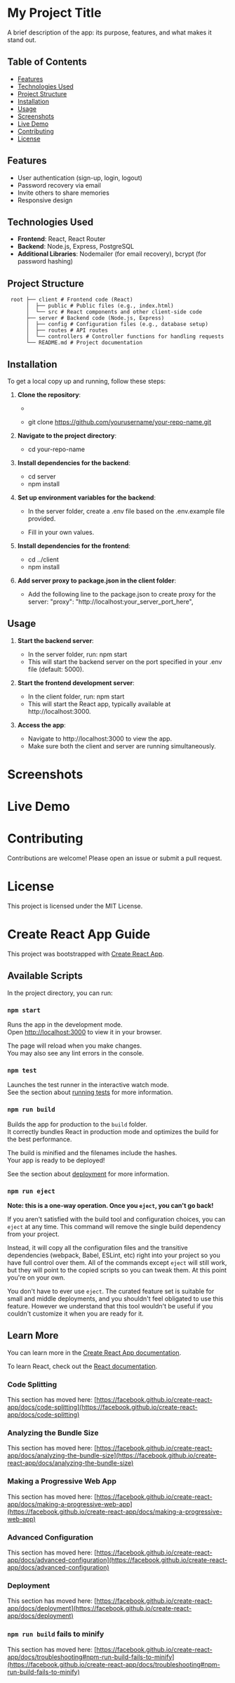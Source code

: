 # My Project Title

A brief description of the app: its purpose, features, and what makes it stand out.

## Table of Contents
- [Features](#features)
- [Technologies Used](#technologies-used)
- [Project Structure](#project-structure)
- [Installation](#installation)
- [Usage](#usage)
- [Screenshots](#screenshots)
- [Live Demo](#live-demo)
- [Contributing](#contributing)
- [License](#license)

## Features
- User authentication (sign-up, login, logout)
- Password recovery via email
- Invite others to share memories
- Responsive design

## Technologies Used
- **Frontend**: React, React Router
- **Backend**: Node.js, Express, PostgreSQL
- **Additional Libraries**: Nodemailer (for email recovery), bcrypt (for password hashing)

## Project Structure

     root ├── client # Frontend code (React)
          │  ├── public # Public files (e.g., index.html)
          │  └── src # React components and other client-side code 
          ├── server # Backend code (Node.js, Express) 
          │  ├── config # Configuration files (e.g., database setup) 
          │  ├── routes # API routes 
          │  └── controllers # Controller functions for handling requests 
          └── README.md # Project documentation


## Installation

To get a local copy up and running, follow these steps:

1. **Clone the repository**:

     - ```bash
     - git clone https://github.com/yourusername/your-repo-name.git

2. **Navigate to the project directory**:
     - cd your-repo-name

3. **Install dependencies for the backend**:

     - cd server
     - npm install

4. **Set up environment variables for the backend**:

     - In the server folder, create a .env file based on the .env.example file provided.

     - Fill in your own values.

5. **Install dependencies for the frontend**:

     - cd ../client
     - npm install

6. **Add server proxy to package.json in the client folder**:
     
     - Add the following line to the package.json to create proxy for the server:
          "proxy": "http://localhost:your_server_port_here",

## Usage

1. **Start the backend server**:

     - In the server folder, run:
          npm start
     - This will start the backend server on the port specified in your .env file
          (default: 5000).

2. **Start the frontend development server**:

     - In the client folder, run:
          npm start
     - This will start the React app, typically available at http://localhost:3000.

3. **Access the app**:
     - Navigate to http://localhost:3000 to view the app.
     - Make sure both the client and server are running simultaneously.

# Screenshots

# Live Demo

# Contributing

Contributions are welcome! Please open an issue or submit a pull request.

# License

This project is licensed under the MIT License.

# Create React App Guide

This project was bootstrapped with [Create React App](https://github.com/facebook/create-react-app).

## Available Scripts

In the project directory, you can run:

### `npm start`

Runs the app in the development mode.\
Open [http://localhost:3000](http://localhost:3000) to view it in your browser.

The page will reload when you make changes.\
You may also see any lint errors in the console.

### `npm test`

Launches the test runner in the interactive watch mode.\
See the section about [running tests](https://facebook.github.io/create-react-app/docs/running-tests) for more information.

### `npm run build`

Builds the app for production to the `build` folder.\
It correctly bundles React in production mode and optimizes the build for the best performance.

The build is minified and the filenames include the hashes.\
Your app is ready to be deployed!

See the section about [deployment](https://facebook.github.io/create-react-app/docs/deployment) for more information.

### `npm run eject`

**Note: this is a one-way operation. Once you `eject`, you can't go back!**

If you aren't satisfied with the build tool and configuration choices, you can `eject` at any time. This command will remove the single build dependency from your project.

Instead, it will copy all the configuration files and the transitive dependencies (webpack, Babel, ESLint, etc) right into your project so you have full control over them. All of the commands except `eject` will still work, but they will point to the copied scripts so you can tweak them. At this point you're on your own.

You don't have to ever use `eject`. The curated feature set is suitable for small and middle deployments, and you shouldn't feel obligated to use this feature. However we understand that this tool wouldn't be useful if you couldn't customize it when you are ready for it.

## Learn More

You can learn more in the [Create React App documentation](https://facebook.github.io/create-react-app/docs/getting-started).

To learn React, check out the [React documentation](https://reactjs.org/).

### Code Splitting

This section has moved here: [https://facebook.github.io/create-react-app/docs/code-splitting](https://facebook.github.io/create-react-app/docs/code-splitting)

### Analyzing the Bundle Size

This section has moved here: [https://facebook.github.io/create-react-app/docs/analyzing-the-bundle-size](https://facebook.github.io/create-react-app/docs/analyzing-the-bundle-size)

### Making a Progressive Web App

This section has moved here: [https://facebook.github.io/create-react-app/docs/making-a-progressive-web-app](https://facebook.github.io/create-react-app/docs/making-a-progressive-web-app)

### Advanced Configuration

This section has moved here: [https://facebook.github.io/create-react-app/docs/advanced-configuration](https://facebook.github.io/create-react-app/docs/advanced-configuration)

### Deployment

This section has moved here: [https://facebook.github.io/create-react-app/docs/deployment](https://facebook.github.io/create-react-app/docs/deployment)

### `npm run build` fails to minify

This section has moved here: [https://facebook.github.io/create-react-app/docs/troubleshooting#npm-run-build-fails-to-minify](https://facebook.github.io/create-react-app/docs/troubleshooting#npm-run-build-fails-to-minify)